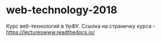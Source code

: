 # web-technology-2018
Курс веб-технологий в УрФУ. Ссылка на страничку курса - https://lectureswww.readthedocs.io/
